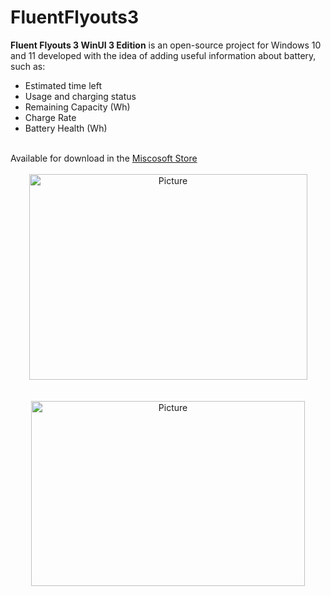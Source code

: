 # FluentFlyouts3
<b>Fluent Flyouts 3 WinUI 3 Edition</b> is an open-source project for Windows 10 and 11 developed with the idea of adding useful information about battery, such as:
<ul>
    <li>Estimated time left</li>
    <li>Usage and charging status</li>
    <li>Remaining Capacity (Wh)</li>
    <li>Charge Rate</li>
    <li>Battery Health (Wh)</li>
</ul>
<br>Available for download in the <a href="https://apps.microsoft.com/store/detail/fluent-flyouts-battery-preview/9NWXR2MKSNX7">Miscosoft Store</a><br><br>


<div align="center">
<img src="https://store-images.s-microsoft.com/image/apps.53594.14436146049906152.9703ac33-c8cb-40b2-aa39-532232c8672a.f44ffacd-b7da-4d5b-8173-32de09137646" alt="Picture" style="display:block; margin: 0 auto; height:329px; width:445px">
<br><br>
<img src="https://i.redd.it/3j05rtarxys91.png" alt="Picture" style="display: block; margin: 0 auto; height:296px; width:438px"/>
</div>

